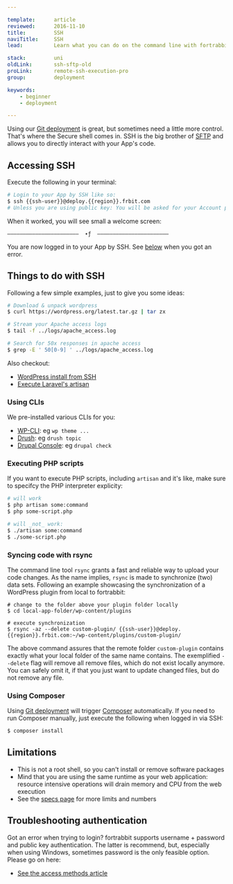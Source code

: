 ```yaml
---

template:      article
reviewed:      2016-11-10
title:         SSH
naviTitle:     SSH
lead:          Learn what you can do on the command line with fortrabbit Apps.

stack:         uni
oldLink:       ssh-sftp-old
proLink:       remote-ssh-execution-pro
group:         deployment

keywords:
    - beginner
    - deployment

---
```


Using our [Git deployment](git-deployment) is great, but sometimes need a little more control. That's where the Secure shell comes in. SSH is the big brother of [SFTP](sftp-uni) and allows you to directly interact with your App's code.


## Accessing SSH

Execute the following in your terminal:

```bash
# Login to your App by SSH like so:
$ ssh {{ssh-user}}@deploy.{{region}}.frbit.com
# Unless you are using public key: You will be asked for your Account password
```

When it worked, you will see small a welcome screen:

```
–––––––––––––––––––––––  ∙ƒ  –––––––––––––––––––––––
```

You are now logged in to your App by SSH. See [below](#toc-troubleshooting-authentication) when you got an error.

## Things to do with SSH

Following a few simple examples, just to give you some ideas:

```bash
# Download & unpack wordpress
$ curl https://wordpress.org/latest.tar.gz | tar zx

# Stream your Apache access logs
$ tail -f ../logs/apache_access.log

# Search for 50x responses in apache access
$ grep -E ' 50[0-9] ' ../logs/apache_access.log
```

Also checkout:

* [WordPress install from SSH](install-wordpress-4-uni#toc-installing-wordpress-with-ssh)
* [Execute Laravel's artisan](install-laravel-5-uni#toc-migrate-amp-other-artisan-commands)


### Using CLIs

We pre-installed various CLIs for you:

* [WP-CLI](http://wp-cli.org/): eg `wp theme ...`
* [Drush](http://www.drush.org/en/master/): eg `drush topic`
* [Drupal Console](https://www.drupal.org/project/console): eg `drupal check`


### Executing PHP scripts

If you want to execute PHP scripts, including `artisan` and it's like, make sure to specifcy the PHP interpreter explicity:

```bash
# will work
$ php artisan some:command
$ php some-script.php

# will _not_ work:
$ ./artisan some:command
$ ./some-script.php
```

### Syncing code with rsync

The command line tool `rsync` grants a fast and reliable way to upload your code changes. As the name implies, `rsync` is made to synchronize (two) data sets. Following an example showcasing the synchronization of a WordPress plugin from local to fortrabbit:

```shell
# change to the folder above your plugin folder locally
$ cd local-app-folder/wp-content/plugins

# execute synchronization
$ rsync -az --delete custom-plugin/ {{ssh-user}}@deploy.{{region}}.frbit.com:~/wp-content/plugins/custom-plugin/
```

The above command assures that the remote folder `custom-plugin` contains exactly what your local folder of the same name contains. The exemplified `--delete` flag will remove all remove files, which do not exist locally anymore. You can safely omit it, if that you just want to update changed files, but do not remove any file.


### Using Composer

Using [Git deployment](git-deployment) will trigger [Composer](composer) automatically. If you need to run Composer manually, just execute the following when logged in via SSH:

```bash
$ composer install
```

## Limitations

* This is not a root shell, so you can't install or remove software packages
* Mind that you are using the same runtime as your web application: resource intensive operations will drain memory and CPU from the web execution
* See the [specs page](https://fortrabbit.com/specs) for more limits and numbers


## Troubleshooting authentication

Got an error when trying to login? fortrabbit supports username + password and public key authentication. The latter is recommend, but, especially when using Windows, sometimes password is the only feasible option. Please go on here:

* [See the access methods article](access-methods)

